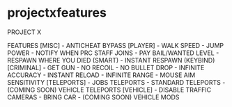 # projectxfeatures

PROJECT X

FEATURES
[MISC]
    - ANTICHEAT BYPASS
[PLAYER]
    - WALK SPEED
    - JUMP POWER
    - NOTIFY WHEN PRC STAFF JOINS
    - PAY BAIL/WANTED LEVEL
    - RESPAWN WHERE YOU DIED (SMART)
    - INSTANT RESPAWN (KEYBIND)
[CRIMINAL]
    - GET GUN
    - NO RECOIL
    - NO BULLET DROP
    - INFINITE ACCURACY
    - INSTANT RELOAD
    - INFINITE RANGE
    - MOUSE AIM SENSITIVITY
[TELEPORTS]
    - JOBS TELEPORTS
    - STANDARD TELEPORTS
    - (COMING SOON) VEHICLE TELEPORTS
[VEHICLE]
    - DISABLE TRAFFIC CAMERAS
    - BRING CAR
    - (COMING SOON) VEHICLE MODS
